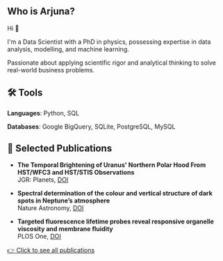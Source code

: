 ## Who is Arjuna?

Hi 👋 

I'm a Data Scientist with a PhD in physics, possessing expertise in data analysis, modelling, and machine learning.

Passionate about applying scientific rigor and analytical thinking to solve real-world business problems.

<!--## 📂 Projects

My portfolio showcases my [projects](#).
-->

## 🛠 Tools

**Languages**: Python, SQL

**Databases**: Google BigQuery, SQLite, PostgreSQL, MySQL


## 🧪 Selected Publications

- **The Temporal Brightening of Uranus' Northern Polar Hood From HST/WFC3 and HST/STIS Observations**  
  JGR: Planets, [DOI](https://doi.org/10.1029/2023JE007904)

- **Spectral determination of the colour and vertical structure of dark spots in Neptune’s atmosphere**  
  Nature Astronomy, [DOI](https://doi.org/10.1038/s41550-023-02047-0)

- **Targeted fluorescence lifetime probes reveal responsive organelle viscosity and membrane fluidity**  
  PLOS One, [DOI](https://doi.org/10.1371/journal.pone.0211165)

[👉 Click to see all publications](https://orcid.org/0000-0003-1482-9306)

<!--**Visualization**-->
